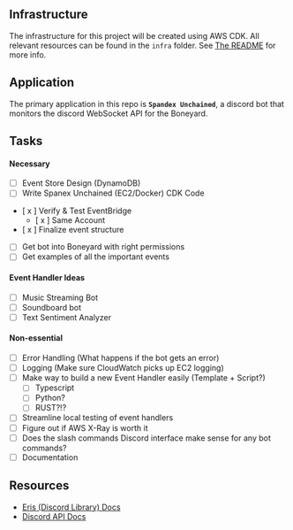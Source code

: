 ## Infrastructure

The infrastructure for this project will be created using AWS CDK. All relevant resources can be found in the `infra` folder. See [The README](./infra/docs/Infrastructure.md) for more info.

## Application

The primary application in this repo is **`Spandex Unchained`**, a discord bot that monitors the discord WebSocket API for the Boneyard.


## Tasks

#### Necessary

- [ ] Event Store Design (DynamoDB)
- [ ] Write Spanex Unchained (EC2/Docker) CDK Code
- [ x ] Verify & Test EventBridge
  - [ x ] Same Account
- [ x ] Finalize event structure
- [ ] Get bot into Boneyard with right permissions
- [ ] Get examples of all the important events

#### Event Handler Ideas

- [ ] Music Streaming Bot
- [ ] Soundboard bot
- [ ] Text Sentiment Analyzer

#### Non-essential

- [ ] Error Handling (What happens if the bot gets an error)
- [ ] Logging (Make sure CloudWatch picks up EC2 logging)
- [ ] Make way to build a new Event Handler easily (Template + Script?) 
  - [ ] Typescript
  - [ ] Python?
  - [ ] RUST?!?
- [ ] Streamline local testing of event handlers
- [ ] Figure out if AWS X-Ray is worth it
- [ ] Does the slash commands Discord interface make sense for any bot commands?
- [ ] Documentation

## Resources

* [Eris (Discord Library) Docs](https://abal.moe/Eris/docs/0.16.1)
* [Discord API Docs](https://github.com/discord/discord-api-docs)